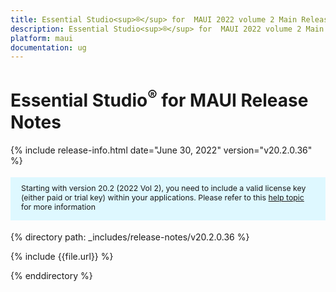 ```yaml
---
title: Essential Studio<sup>®</sup> for  MAUI 2022 volume 2 Main Release Notes  
description: Essential Studio<sup>®</sup> for  MAUI 2022 volume 2 Main Release Notes 
platform: maui
documentation: ug
---
```


# Essential Studio<sup>®</sup> for  MAUI Release Notes  

{% include release-info.html date="June 30, 2022"  version="v20.2.0.36" %} 

<style>
#license {
    font-size: .88em!important;
margin-top: 1.5em;     margin-bottom: 1.5em;
    background-color: #def8ff;
    padding: 10px 17px 14px;
}
</style>

<div id="license">
Starting with version 20.2 (2022 Vol 2), you need to include a valid license key (either paid or trial key) within your applications. 
Please refer to this <a href="/common/essential-studio/licensing/license-key">help topic</a> for more information 
</div>


{% directory path: _includes/release-notes/v20.2.0.36 %}

{% include {{file.url}} %}

{% enddirectory %}